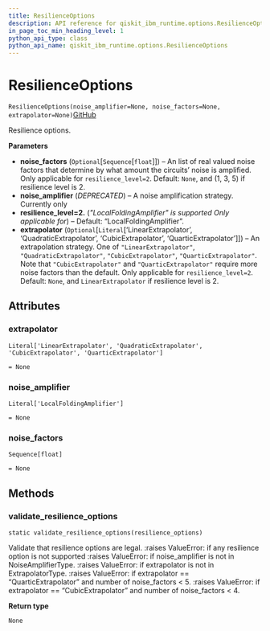 ```yaml
---
title: ResilienceOptions
description: API reference for qiskit_ibm_runtime.options.ResilienceOptions
in_page_toc_min_heading_level: 1
python_api_type: class
python_api_name: qiskit_ibm_runtime.options.ResilienceOptions
---
```


# ResilienceOptions

<span id="qiskit_ibm_runtime.options.ResilienceOptions" />

`ResilienceOptions(noise_amplifier=None, noise_factors=None, extrapolator=None)`[GitHub](https://github.com/qiskit/qiskit-ibm-runtime/tree/main/qiskit_ibm_runtime/options/resilience_options.py "view source code")

Resilience options.

**Parameters**

*   **noise\_factors** (`Optional`\[`Sequence`\[`float`]]) – An list of real valued noise factors that determine by what amount the circuits’ noise is amplified. Only applicable for `resilience_level=2`. Default: `None`, and (1, 3, 5) if resilience level is 2.
*   **noise\_amplifier** (*DEPRECATED*) – A noise amplification strategy. Currently only
*   **resilience\_level=2.** (*"LocalFoldingAmplifier" is supported Only applicable for*) – Default: “LocalFoldingAmplifier”.
*   **extrapolator** (`Optional`\[`Literal`\[‘LinearExtrapolator’, ‘QuadraticExtrapolator’, ‘CubicExtrapolator’, ‘QuarticExtrapolator’]]) – An extrapolation strategy. One of `"LinearExtrapolator"`, `"QuadraticExtrapolator"`, `"CubicExtrapolator"`, `"QuarticExtrapolator"`. Note that `"CubicExtrapolator"` and `"QuarticExtrapolator"` require more noise factors than the default. Only applicable for `resilience_level=2`. Default: `None`, and `LinearExtrapolator` if resilience level is 2.

## Attributes

<span id="qiskit_ibm_runtime.options.ResilienceOptions.extrapolator" />

### extrapolator

`Literal['LinearExtrapolator', 'QuadraticExtrapolator', 'CubicExtrapolator', 'QuarticExtrapolator']`

`= None`

<span id="qiskit_ibm_runtime.options.ResilienceOptions.noise_amplifier" />

### noise\_amplifier

`Literal['LocalFoldingAmplifier']`

`= None`

<span id="qiskit_ibm_runtime.options.ResilienceOptions.noise_factors" />

### noise\_factors

`Sequence[float]`

`= None`

## Methods

### validate\_resilience\_options

<span id="qiskit_ibm_runtime.options.ResilienceOptions.validate_resilience_options" />

`static validate_resilience_options(resilience_options)`

Validate that resilience options are legal. :raises ValueError: if any resilience option is not supported :raises ValueError: if noise\_amplifier is not in NoiseAmplifierType. :raises ValueError: if extrapolator is not in ExtrapolatorType. :raises ValueError: if extrapolator == “QuarticExtrapolator” and number of noise\_factors \< 5. :raises ValueError: if extrapolator == “CubicExtrapolator” and number of noise\_factors \< 4.

**Return type**

`None`

